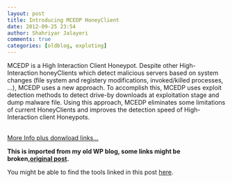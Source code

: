 ```yaml
---
layout: post
title: Introducing MCEDP HoneyClient
date: 2012-09-25 23:54
author: Shahriyar Jalayeri
comments: true
categories: [oldblog, exploting]
---
```


MCEDP is a High Interaction Client Honeypot. Despite other High-Interaction honeyClients which detect malicious servers based on system changes (file system and registery modifications, invoked/killed processes, …), MCEDP uses a new approach. To accomplish this, MCEDP uses exploit detection methods to detect drive-by downloads at exploitation stage and dump malware file. Using this approach, MCEDP eliminates some limitations of current HoneyClients and improves the detection speed of High-Interaction client Honeypots.

<br><a href="http://www.irhoneynet.org/?page_id=116" target="_blank">More Info plus donwload links...</a>
</div>

<p><strong>This is imported from my old WP blog, some links might be broken,<a href="https://repret.wordpress.com/2012/09/25/introducing-mcedp-honeyclient/">original post</a>.</strong></p>

You might be able to find the tools linked in this post [here](https://gitlab.com/users/shahjal/projects).
